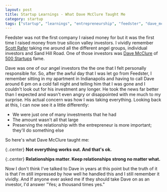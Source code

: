 ```yaml
---
layout: post
title: Startup Learnings - What Dave McClure Taught Me
category: startup
tags: ["startup", "learnings", "entrepreneurship", "feedster", "dave_mcclure"]
---
```


Feedster was not the first company I raised money for but it was the first time I raised money from true silicon valley investors.  I vividly remember [Scott Rafer](https://fuzzygroup.github.io/blog/startup/2016/09/02/what-scott-rafer-taught-me.html) taking me around all the different angel groups, individual investors and Sand Hill Road.  One of those investors was [Dave McClure](https://twitter.com/davemcclure) of [500 Startups](http://500.co) fame.  

Dave was one of our angel investors the the one that I felt personally responsible for.  So, after the awful day that I was let go from Feedster, I remember sitting in my apartment in Indianapolis and having to call Dave around 6 pm on a cold fall night and telling him that I was gone and I couldn't look out for his investment any longer.  He took the news far better than I expected and wasn't even angry or disappointed with me much to my surprise.  His actual concern was how I was taking everything.  Looking back at this, I can now see it a little differently:

* We were just one of many investments that he had
* The amount wasn't all that large
* Preserving the relationship with the entrepreneur is more important; they'll do something else

So here's what Dave McClure taught me:

{:.center}
**Not everything works out.  And that's ok.**

{:.center}
**Relationships matter.  Keep relationships strong no matter what.**

Now I don't think I've talked to Dave in years at this point but the truth of it is that I'm still impressed by how well he handled this and I still remember it vividly.  And If anyone ever asked me if they should take Dave on as an investor, I'd answer "Yes; a thousand times yes."